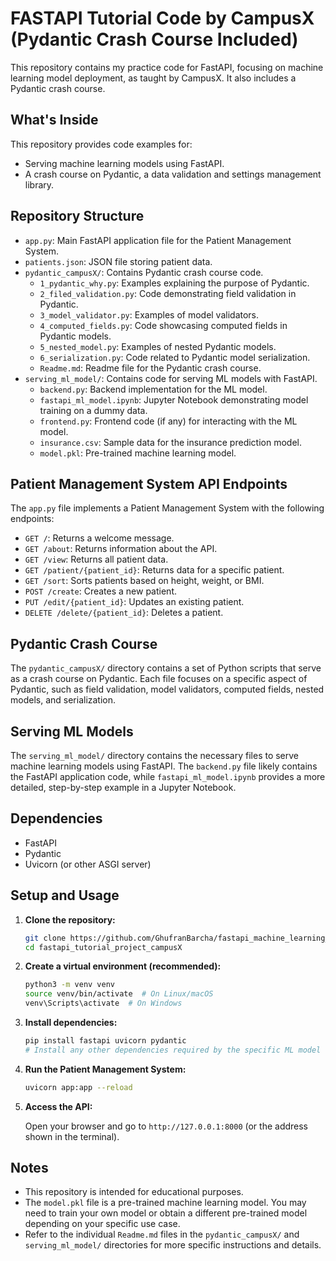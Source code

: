 # FASTAPI Tutorial Code by CampusX (Pydantic Crash Course Included)

This repository contains my practice code for FastAPI, focusing on machine learning model deployment, as taught by CampusX. It also includes a Pydantic crash course.

## What's Inside

This repository provides code examples for:

*   Serving machine learning models using FastAPI.
*   A crash course on Pydantic, a data validation and settings management library.

## Repository Structure

*   `app.py`: Main FastAPI application file for the Patient Management System.
*   `patients.json`: JSON file storing patient data.
*   `pydantic_campusX/`: Contains Pydantic crash course code.
    *   `1_pydantic_why.py`: Examples explaining the purpose of Pydantic.
    *   `2_filed_validation.py`: Code demonstrating field validation in Pydantic.
    *   `3_model_validator.py`: Examples of model validators.
    *   `4_computed_fields.py`: Code showcasing computed fields in Pydantic models.
    *   `5_nested_model.py`: Examples of nested Pydantic models.
    *   `6_serialization.py`: Code related to Pydantic model serialization.
    *   `Readme.md`: Readme file for the Pydantic crash course.
*   `serving_ml_model/`: Contains code for serving ML models with FastAPI.
    *   `backend.py`: Backend implementation for the ML model.
    *   `fastapi_ml_model.ipynb`: Jupyter Notebook demonstrating model training on a dummy data.
    *   `frontend.py`: Frontend code (if any) for interacting with the ML model.
    *   `insurance.csv`: Sample data for the insurance prediction model.
    *   `model.pkl`: Pre-trained machine learning model.

## Patient Management System API Endpoints

The `app.py` file implements a Patient Management System with the following endpoints:

*   `GET /`: Returns a welcome message.
*   `GET /about`: Returns information about the API.
*   `GET /view`: Returns all patient data.
*   `GET /patient/{patient_id}`: Returns data for a specific patient.
*   `GET /sort`: Sorts patients based on height, weight, or BMI.
*   `POST /create`: Creates a new patient.
*   `PUT /edit/{patient_id}`: Updates an existing patient.
*   `DELETE /delete/{patient_id}`: Deletes a patient.

## Pydantic Crash Course

The `pydantic_campusX/` directory contains a set of Python scripts that serve as a crash course on Pydantic. Each file focuses on a specific aspect of Pydantic, such as field validation, model validators, computed fields, nested models, and serialization.

## Serving ML Models

The `serving_ml_model/` directory contains the necessary files to serve machine learning models using FastAPI. The `backend.py` file likely contains the FastAPI application code, while `fastapi_ml_model.ipynb` provides a more detailed, step-by-step example in a Jupyter Notebook.

## Dependencies

*   FastAPI
*   Pydantic
*   Uvicorn (or other ASGI server)

## Setup and Usage

1.  **Clone the repository:**

    ```bash
    git clone https://github.com/GhufranBarcha/fastapi_machine_learning_campusX.git
    cd fastapi_tutorial_project_campusX
    ```

2.  **Create a virtual environment (recommended):**

    ```bash
    python3 -m venv venv
    source venv/bin/activate  # On Linux/macOS
    venv\Scripts\activate  # On Windows
    ```

3.  **Install dependencies:**

    ```bash
    pip install fastapi uvicorn pydantic
    # Install any other dependencies required by the specific ML model serving code
    ```

4.  **Run the Patient Management System:**

    ```bash
    uvicorn app:app --reload
    ```

5.  **Access the API:**

    Open your browser and go to `http://127.0.0.1:8000` (or the address shown in the terminal).

## Notes

*   This repository is intended for educational purposes.
*   The `model.pkl` file is a pre-trained machine learning model. You may need to train your own model or obtain a different pre-trained model depending on your specific use case.
*   Refer to the individual `Readme.md` files in the `pydantic_campusX/` and `serving_ml_model/` directories for more specific instructions and details.